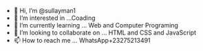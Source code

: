 - 👋 Hi, I’m @sullayman1
- 👀 I’m interested in ...Coading
- 🌱 I’m currently learning ... Web and Computer Programing
- 💞️ I’m looking to collaborate on ... HTML and CSS and JavaScript
- 📫 How to reach me ... WhatsApp+23275213491

<!---
sullayman1/sullayman1 is a ✨ special ✨ repository because its `README.md` (this file) appears on your GitHub profile.
You can click the Preview link to take a look at your changes.
--->
